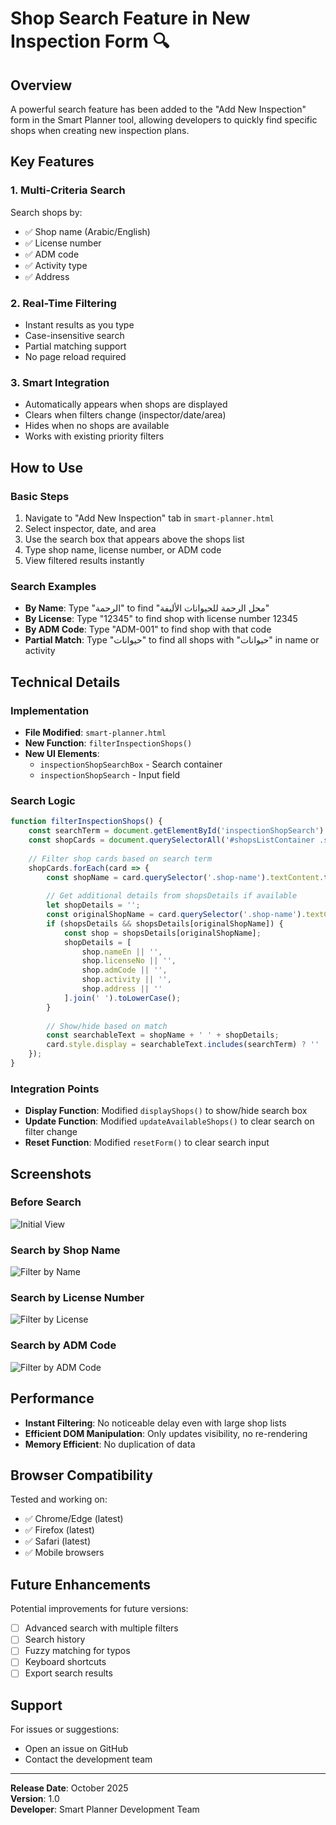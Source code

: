 # Shop Search Feature in New Inspection Form 🔍

## Overview
A powerful search feature has been added to the "Add New Inspection" form in the Smart Planner tool, allowing developers to quickly find specific shops when creating new inspection plans.

## Key Features

### 1. Multi-Criteria Search
Search shops by:
- ✅ Shop name (Arabic/English)
- ✅ License number
- ✅ ADM code
- ✅ Activity type
- ✅ Address

### 2. Real-Time Filtering
- Instant results as you type
- Case-insensitive search
- Partial matching support
- No page reload required

### 3. Smart Integration
- Automatically appears when shops are displayed
- Clears when filters change (inspector/date/area)
- Hides when no shops are available
- Works with existing priority filters

## How to Use

### Basic Steps
1. Navigate to "Add New Inspection" tab in `smart-planner.html`
2. Select inspector, date, and area
3. Use the search box that appears above the shops list
4. Type shop name, license number, or ADM code
5. View filtered results instantly

### Search Examples
- **By Name**: Type "الرحمة" to find "محل الرحمة للحيوانات الأليفة"
- **By License**: Type "12345" to find shop with license number 12345
- **By ADM Code**: Type "ADM-001" to find shop with that code
- **Partial Match**: Type "حيوانات" to find all shops with "حيوانات" in name or activity

## Technical Details

### Implementation
- **File Modified**: `smart-planner.html`
- **New Function**: `filterInspectionShops()`
- **New UI Elements**: 
  - `inspectionShopSearchBox` - Search container
  - `inspectionShopSearch` - Input field

### Search Logic
```javascript
function filterInspectionShops() {
    const searchTerm = document.getElementById('inspectionShopSearch').value.toLowerCase().trim();
    const shopCards = document.querySelectorAll('#shopsListContainer .shop-card');
    
    // Filter shop cards based on search term
    shopCards.forEach(card => {
        const shopName = card.querySelector('.shop-name').textContent.toLowerCase();
        
        // Get additional details from shopsDetails if available
        let shopDetails = '';
        const originalShopName = card.querySelector('.shop-name').textContent;
        if (shopsDetails && shopsDetails[originalShopName]) {
            const shop = shopsDetails[originalShopName];
            shopDetails = [
                shop.nameEn || '',
                shop.licenseNo || '',
                shop.admCode || '',
                shop.activity || '',
                shop.address || ''
            ].join(' ').toLowerCase();
        }
        
        // Show/hide based on match
        const searchableText = shopName + ' ' + shopDetails;
        card.style.display = searchableText.includes(searchTerm) ? '' : 'none';
    });
}
```

### Integration Points
- **Display Function**: Modified `displayShops()` to show/hide search box
- **Update Function**: Modified `updateAvailableShops()` to clear search on filter change
- **Reset Function**: Modified `resetForm()` to clear search input

## Screenshots

### Before Search
![Initial View](https://github.com/user-attachments/assets/daf4199a-ec06-4b9f-a7cc-e4bfc2ea4fd0)

### Search by Shop Name
![Filter by Name](https://github.com/user-attachments/assets/e90afdb2-63e8-44fa-a376-eba740e4c9f1)

### Search by License Number
![Filter by License](https://github.com/user-attachments/assets/ddc24484-5b88-4307-b56d-44ce0e30b7ac)

### Search by ADM Code
![Filter by ADM Code](https://github.com/user-attachments/assets/95f64adb-f2db-4ded-9e45-10f7a174c9c2)

## Performance
- **Instant Filtering**: No noticeable delay even with large shop lists
- **Efficient DOM Manipulation**: Only updates visibility, no re-rendering
- **Memory Efficient**: No duplication of data

## Browser Compatibility
Tested and working on:
- ✅ Chrome/Edge (latest)
- ✅ Firefox (latest)
- ✅ Safari (latest)
- ✅ Mobile browsers

## Future Enhancements
Potential improvements for future versions:
- [ ] Advanced search with multiple filters
- [ ] Search history
- [ ] Fuzzy matching for typos
- [ ] Keyboard shortcuts
- [ ] Export search results

## Support
For issues or suggestions:
- Open an issue on GitHub
- Contact the development team

---

**Release Date**: October 2025  
**Version**: 1.0  
**Developer**: Smart Planner Development Team
